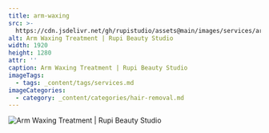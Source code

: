 ```yaml
---
title: arm-waxing
src: >-
  https://cdn.jsdelivr.net/gh/rupistudio/assets@main/images/services/arm-waxing.webp
alt: Arm Waxing Treatment | Rupi Beauty Studio
width: 1920
height: 1280
attr: ''
caption: Arm Waxing Treatment | Rupi Beauty Studio
imageTags:
  - tags: _content/tags/services.md
imageCategories:
  - category: _content/categories/hair-removal.md
---
```


![Arm Waxing Treatment | Rupi Beauty Studio](https://cdn.jsdelivr.net/gh/rupistudio/assets@main/images/services/arm-waxing.webp "")
